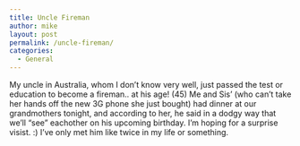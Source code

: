 ```yaml
---
title: Uncle Fireman
author: mike
layout: post
permalink: /uncle-fireman/
categories:
  - General
---
```

My uncle in Australia, whom I don&#8217;t know very well, just passed the test or education to become a fireman.. at his age! (45) Me and Sis&#8217; (who can&#8217;t take her hands off the new 3G phone she just bought) had dinner at our grandmothers tonight, and according to her, he said in a dodgy way that we&#8217;ll &#8220;see&#8221; eachother on his upcoming birthday. I&#8217;m hoping for a surprise visist. :) I&#8217;ve only met him like twice in my life or something.